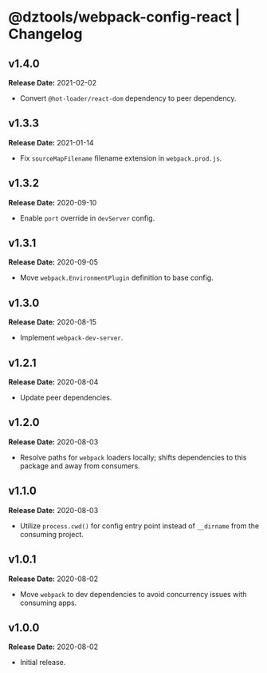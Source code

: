 # @dztools/webpack-config-react | Changelog

## v1.4.0

**Release Date:** 2021-02-02

* Convert `@hot-loader/react-dom` dependency to peer dependency.

## v1.3.3

**Release Date:** 2021-01-14

* Fix `sourceMapFilename` filename extension in `webpack.prod.js`.

## v1.3.2

**Release Date:** 2020-09-10

* Enable `port` override in `devServer` config.

## v1.3.1

**Release Date:** 2020-09-05

* Move `webpack.EnvironmentPlugin` definition to base config.

## v1.3.0

**Release Date:** 2020-08-15

* Implement `webpack-dev-server`.

## v1.2.1

**Release Date:** 2020-08-04

* Update peer dependencies.

## v1.2.0

**Release Date:** 2020-08-03

* Resolve paths for `webpack` loaders locally; shifts dependencies to this package and away from consumers.

## v1.1.0

**Release Date:** 2020-08-03

* Utilize `process.cwd()` for config entry point instead of `__dirname` from the consuming project.

## v1.0.1

**Release Date:** 2020-08-02

* Move `webpack` to dev dependencies to avoid concurrency issues with consuming apps.

## v1.0.0

**Release Date:** 2020-08-02

* Initial release.
